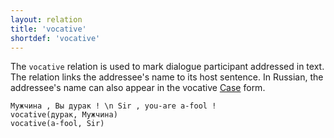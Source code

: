 ```yaml
---
layout: relation
title: 'vocative'
shortdef: 'vocative'
---
```


The `vocative` relation is used to mark dialogue participant addressed in text.
The relation links the addressee's name to its host sentence.
In Russian, the addressee's name can also appear in the vocative [Case]() form.

~~~ sdparse
Мужчина , Вы дурак ! \n Sir , you-are a-fool !
vocative(дурак, Мужчина)
vocative(a-fool, Sir)
~~~
<!-- Interlanguage links updated Čt lis 12 09:43:40 CET 2020 -->
